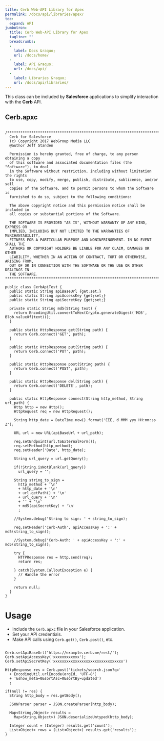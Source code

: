 ```yaml
---
title: Cerb Web-API Library for Apex
permalink: /docs/api/libraries/apex/
toc:
  expand: API
jumbotron:
  title: Cerb Web-API Library for Apex
  tagline: ""
  breadcrumbs:
  -
    label: Docs &raquo;
    url: /docs/home/
  -
    label: API &raquo;
    url: /docs/api/
  -
    label: Libraries &raquo;
    url: /docs/api/libraries/
---
```


This class can be included by **Salesforce** applications to simplify interaction with the **Cerb** API.

## Cerb.apxc

<pre>
<code class="language-java">
/***********************************************************************
  Cerb for Salesforce
  (c) Copyright 2017 WebGroup Media LLC
  @author Jeff Standen <jeff@webgroupmedia.com>

  Permission is hereby granted, free of charge, to any person obtaining a copy
  of this software and associated documentation files (the "Software"), to deal
  in the Software without restriction, including without limitation the rights
  to use, copy, modify, merge, publish, distribute, sublicense, and/or sell
  copies of the Software, and to permit persons to whom the Software is
  furnished to do so, subject to the following conditions:

  The above copyright notice and this permission notice shall be included in
  all copies or substantial portions of the Software.

  THE SOFTWARE IS PROVIDED "AS IS", WITHOUT WARRANTY OF ANY KIND, EXPRESS OR
  IMPLIED, INCLUDING BUT NOT LIMITED TO THE WARRANTIES OF MERCHANTABILITY,
  FITNESS FOR A PARTICULAR PURPOSE AND NONINFRINGEMENT. IN NO EVENT SHALL THE
  AUTHORS OR COPYRIGHT HOLDERS BE LIABLE FOR ANY CLAIM, DAMAGES OR OTHER
  LIABILITY, WHETHER IN AN ACTION OF CONTRACT, TORT OR OTHERWISE, ARISING FROM,
  OUT OF OR IN CONNECTION WITH THE SOFTWARE OR THE USE OR OTHER DEALINGS IN
  THE SOFTWARE.
***********************************************************************/

public class CerbApiTest {
  public static String apiBaseUrl {get;set;}
  public static String apiAccessKey {get;set;}
  public static String apiSecretKey {get;set;}

  private static String md5(String text) {
    return EncodingUtil.convertToHex(Crypto.generateDigest('MD5', Blob.valueOf(text)));
  }

  public static HttpResponse get(String path) {
    return Cerb.connect('GET', path);
  }

  public static HttpResponse put(String path) {
    return Cerb.connect('PUT', path);
  }

  public static HttpResponse post(String path) {
    return Cerb.connect('POST', path);
  }

  public static HttpResponse del(String path) {
    return Cerb.connect('DELETE', path);
  }

  public static HttpResponse connect(String http_method, String url_path) {
    Http http = new Http();
    HttpRequest req = new HttpRequest();
  
    String http_date = DateTime.now().format('EEE, d MMM yyy HH:mm:ss Z');
  
    URL url = new URL(apiBaseUrl + url_path);
  
    req.setEndpoint(url.toExternalForm());
    req.setMethod(http_method);
    req.setHeader('Date', http_date);
  
    String url_query = url.getQuery();
  
    if(!String.isNotBlank(url_query))
      url_query = '';
  
    String string_to_sign =
      http_method + '\n'
      + http_date + '\n'
      + url.getPath() + '\n'
      + url_query + '\n'
      + '' + '\n'
      + md5(apiSecretKey) + '\n'
      ;
  
    //System.debug('String to sign: ' + string_to_sign);
  
    req.setHeader('Cerb-Auth', apiAccessKey + ':' + md5(string_to_sign));
  
    //System.debug('Cerb-Auth: ' + apiAccessKey + ':' + md5(string_to_sign));
  
    try {
      HTTPResponse res = http.send(req);
      return res;
    
    } catch(System.CalloutException e) {
      // Handle the error
    }
  
    return null;
  }
}</code>
</pre>

# Usage

* Include the `Cerb.apxc` file in your Salesforce application.
* Set your API credentials.
* Make API calls using `Cerb.get()`, `Cerb.post()`, etc.

<pre>
<code class="language-java">
Cerb.setApiBaseUrl('https://example.cerb.me/rest/');
Cerb.setApiAccessKey('xxxxxxxxxxxx');
Cerb.setApiSecretKey('xxxxxxxxxxxxxxxxxxxxxxxxxxxxxxxx')

HttpResponse res = Cerb.post('tickets/search.json?q='
  + EncodingUtil.urlEncode(orgId, 'UTF-8')
  + '&show_meta=0&sortAsc=0&sortBy=updated')
  ;

if(null != res) {
  String http_body = res.getBody();
  
  JSONParser parser = JSON.createParser(http_body);
  
  Map&lt;String,Object&gt; results =
    Map&lt;String,Object&gt;) JSON.deserializeUntyped(http_body);
  
  Integer count = (Integer) results.get('count');
  List&lt;Object&gt; rows = (List&lt;Object&gt;) results.get('results');
}</code>
</pre>
